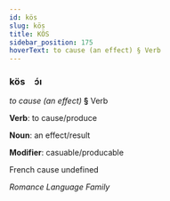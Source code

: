 ```yaml
---
id: kös
slug: kös
title: KÖS
sidebar_position: 175
hoverText: to cause (an effect) § Verb
---
```


### kös&emsp;<span kind="abugida">ɔ́ı</span>

*to cause (an effect)* **§** Verb

**Verb**: to cause/produce

**Noun**: an effect/result

**Modifier**: casuable/producable

French cause undefined

*Romance Language Family*